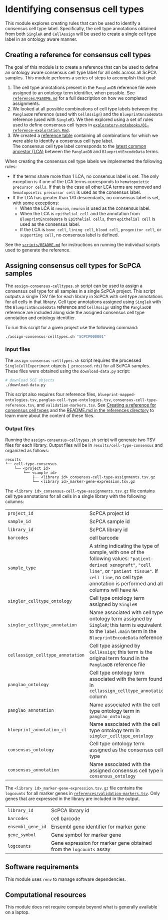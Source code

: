 # Identifying consensus cell types

This module explores creating rules that can be used to identify a consensus cell type label.
Specifically, the cell type annotations obtained from both `SingleR` and `CellAssign` will be used to create a single cell type label in an ontology aware manner.

## Creating a reference for consensus cell types 

The goal of this module is to create a reference that can be used to define an ontology aware consensus cell type label for all cells across all ScPCA samples. 
This module performs a series of steps to accomplish that goal: 

1. The cell type annotations present in the `PanglaoDB` reference file were assigned to an ontology term identifier, when possible.
See [`references/README.md`](./references/README.md) for a full description on how we completed assignments.  
2. We looked at all possible combinations of cell type labels between the `PanglaoDB` reference (used with `CellAssign`) and the `BlueprintEncodeData` reference (used with `SingleR`). 
We then explored using a set of rules used to define consensus cell types in [`exploratory-notebooks/01-reference-exploration.Rmd`](./exploratory-notebooks/01-reference-exploration.Rmd). 
3. We created a [reference table](./references/consensus-cell-type-reference.tsv) containing all combinations for which we were able to identify a consensus cell type label.  
The consensus cell type label corresponds to the [latest common ancestor (LCA)](https://rdrr.io/bioc/ontoProc/man/findCommonAncestors.html) between the `PanglaoDB` and `BlueprintEncodeData` terms. 

When creating the consensus cell type labels we implemented the following rules: 

- If the terms share more than 1 LCA, no consensus label is set. 
The only exception is if one of the LCA terms corresponds to `hematopoietic precursor cells`. 
If that is the case all other LCA terms are removed and `hematopoietic precursor cell` is used as the consensus label. 
- If the LCA has greater than 170 descendants, no consensus label is set, with some exceptions: 
  - When the LCA is `neuron`, `neuron` is used as the consensus label. 
  - When the LCA is `epithelial cell` and the annotation from `BlueprintEncodeData` is `Epithelial cells`, then `epithelial cell` is used as the consensus label. 
  - If the LCA is `bone cell`, `lining cell`, `blood cell`, `progenitor cell`, or `supporting cell`, no consensus label is defined. 

See the [`scripts/README.md`](./scripts/README.md) for instructions on running the individual scripts used to generate the reference. 

## Assigning consensus cell types for ScPCA samples

The `assign-consensus-celltypes.sh` script can be used to assign a consensus cell type for all samples in a single ScPCA project. 
This script outputs a single TSV file for each library in ScPCA with cell type annotations for all cells in that library. 
Cell type annotations assigned using `SingleR` with the `BlueprintEncodeData` reference and `CellAssign` using the `PanglaoDB` reference are included along side the assigned consensus cell type annotation and ontology identifier. 

To run this script for a given project use the following command: 

```sh
./assign-consensus-celltypes.sh "SCPCP000001"
```

### Input files


The `assign-consensus-celltypes.sh` script requires the processed `SingleCellExperiment` objects (`_processed.rds`) for all ScPCA samples.
These files were obtained using the `download-data.py` script:

```sh
# download SCE objects
./download-data.py
```

This script also requires four reference files, `blueprint-mapped-ontologies.tsv`, `panglao-cell-type-ontologies.tsv`, `consensus-cell-type-reference.tsv`, and `validation-markers.tsv`. 
See [Creating a reference for consensus cell types](#creating-a-reference-for-consensus-cell-types) and the [README.md in the references directory](./references/README.md) to learn more about the content of these files. 

### Output files

Running the `assign-consensus-celltypes.sh` script will generate two TSV files for each library. 
Output files will be in `results/cell-type-consensus` and organized as follows: 

```
results
└── cell-type-consensus
    └── <project id>
        └── <sample id>
            ├── <library id>_consensus-cell-type-assignments.tsv.gz
            └── <library id>_marker-gene-expression.tsv.gz

```

The `<library id>_consensus-cell-type-assignments.tsv.gz` file contains cell type annotations for all cells in a single library with the following columns: 

| | |
| --- | --- | 
| `project_id` | ScPCA project id |
| `sample_id` | ScPCA sample id | 
| `library_id` |  ScPCA library id |
| `barcodes` | cell barcode |
| `sample_type` | A string indicating the type of sample, with one of the following values: `"patient-derived xenograft"`, `"cell line"`, or `"patient tissue"`. If `cell line`, no cell type annotation is performed and all columns will have `NA` |
| `singler_celltype_ontology` | Cell type ontology term assigned by `SingleR` | 
| `singler_celltype_annotation` | Name associated with cell type ontology term assigned by `SingleR`; this term is equivalent to the `label.main` term in the `BlueprintEncodeData` reference | 
| `cellassign_celltype_annotation` | Cell type assigned by `CellAssign`; this term is the original term found in the `PanglaoDB` reference file | 
| `panglao_ontology` | Cell type ontology term associated with the term found in `cellassign_celltype_annotation` column | 
| `panglao_annotation` | Name associated with the cell type ontology term in `panglao_ontology` | 
| `blueprint_annotation_cl` | Name associated with the cell type ontology term in `singler_celltype_ontology` |
| `consensus_ontology` | Cell type ontology term assigned as the consensus cell type | 
| `consensus_annotation` | Name associated with the assigned consensus cell type in `consensus_ontology` | 


The `<library id>_marker-gene-expression.tsv.gz` file contains the `logcounts` for all marker genes in [`references/validation-markers.tsv`](./references/validation-markers.tsv). 
Only genes that are expressed in the library are included in the output. 

| | | 
| --- | --- | 
| `library_id` | ScPCA library id | 
| `barcodes` | cell barcode | 
| `ensembl_gene_id` | Ensembl gene identifier for marker gene | 
| `gene_symbol` | Gene symbol for marker gene | 
| `logcounts` | Gene expression for marker gene obtained from the `logcounts` assay | 

## Software requirements

This module uses `renv` to manage software dependencies. 

## Computational resources

This module does not require compute beyond what is generally available on a laptop. 
